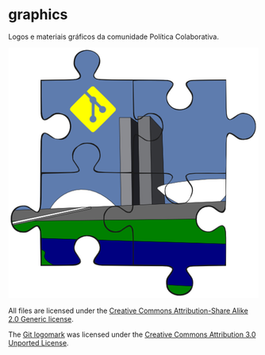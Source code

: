 graphics
========

Logos e materiais gráficos da comunidade Política Colaborativa.

![Logo da Política Colaborativa](politica-colaborativa-logo.png "Logo OSM Brasil")

All files are licensed under the [Creative Commons Attribution-Share Alike 2.0 Generic license](http://creativecommons.org/licenses/by-sa/2.0/deed.en).

The [Git logomark](http://git-scm.com/downloads/logos) was licensed under the [Creative Commons Attribution 3.0 Unported License](http://creativecommons.org/licenses/by/3.0/).
